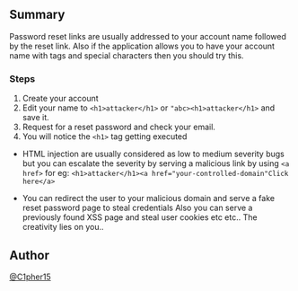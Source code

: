 ## Summary

Password reset links are usually addressed to your account name followed by the reset link. Also if the application allows
you to have your account name with tags and special characters then you should try this.

### Steps

1. Create your account
2. Edit your name to `<h1>attacker</h1>` or `"abc><h1>attacker</h1>` and save it.
3. Request for a reset password and check your email.
4. You will notice the `<h1>` tag getting executed

-   HTML injection are usually considered as low to medium severity bugs but you can escalate the severity by serving a
    malicious link by using `<a href>` for eg: `<h1>attacker</h1><a href="your-controlled-domain"Click here</a>`

-   You can redirect the user to your malicious domain and serve a fake reset password page to steal credentials
    Also you can serve a previously found XSS page and steal user cookies etc etc.. The creativity lies on you..

## Author

[@C1pher15](https://twitter.com/C1pher15)
